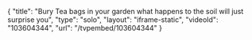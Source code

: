 {
    "title": "Bury Tea bags in your garden what happens to the soil will just surprise you",
    "type": "solo",
    "layout": "iframe-static",
    "videoId": "103604344",
    "url": "\/tvpembed\/103604344"
}